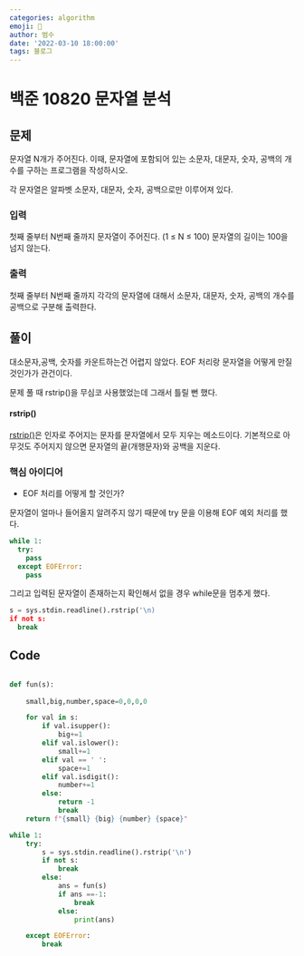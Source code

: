 ```yaml
---
categories: algorithm
emoji: 🏃
author: 범수
date: '2022-03-10 18:00:00'
tags: 블로그
---
```

<!-- 
튜토리얼, 하우 투 가이드, 설명 ,레퍼런스 
https://documentation.divio.com/tutorials/
-->

# 백준 10820 문자열 분석
## 문제

문자열 N개가 주어진다. 이때, 문자열에 포함되어 있는 소문자, 대문자, 숫자, 공백의 개수를 구하는 프로그램을 작성하시오.

각 문자열은 알파벳 소문자, 대문자, 숫자, 공백으로만 이루어져 있다.

### 입력

첫째 줄부터 N번째 줄까지 문자열이 주어진다. (1 ≤ N ≤ 100) 문자열의 길이는 100을 넘지 않는다.

### 출력

첫째 줄부터 N번째 줄까지 각각의 문자열에 대해서 소문자, 대문자, 숫자, 공백의 개수를 공백으로 구분해 출력한다.

## 풀이

대소문자,공백, 숫자를 카운트하는건 어렵지 않았다. EOF 처리랑 문자열을 어떻게 만질것인가가 관건이다.

문제 풀 때 rstrip()을 무심코 사용했었는데 그래서 틀릴 뻔 했다.

#### rstrip()

[rstrip()](https://www.w3schools.com/python/ref_string_rstrip.asp)은 인자로 주어지는 문자를 문자열에서 모두 지우는 메소드이다.
기본적으로 아무것도 주어지지 않으면 문자열의 끝(개행문자)와 공백을 지운다.

### 핵심 아이디어

* EOF 처리를 어떻게 할 것인가?

문자열이 얼마나 들어올지 알려주지 않기 때문에 try 문을 이용해 EOF 예외 처리를 했다.

```python
while 1:
  try:
    pass
  except EOFError:
    pass
```

그리고 입력된 문자열이 존재하는지 확인해서 없을 경우 while문을 멈추게 했다.

```python
s = sys.stdin.readline().rstrip('\n)
if not s:
  break
```

## Code

```python

def fun(s):
    
    small,big,number,space=0,0,0,0

    for val in s:
        if val.isupper():
            big+=1
        elif val.islower():
            small+=1
        elif val == ' ':
            space+=1
        elif val.isdigit():
            number+=1
        else:
            return -1
            break
    return f"{small} {big} {number} {space}"

while 1:
    try:
        s = sys.stdin.readline().rstrip('\n')
        if not s:
            break
        else:
            ans = fun(s)
            if ans ==-1:
                break
            else:
                print(ans)

    except EOFError:
        break
```